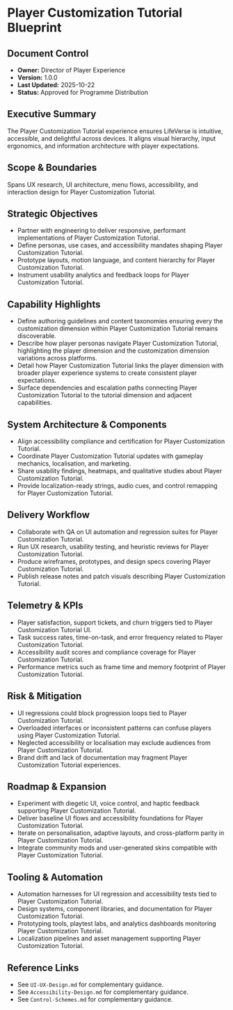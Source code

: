 # Player Customization Tutorial Blueprint
## Document Control
- **Owner:** Director of Player Experience
- **Version:** 1.0.0
- **Last Updated:** 2025-10-22
- **Status:** Approved for Programme Distribution

## Executive Summary
The Player Customization Tutorial experience ensures LifeVerse is intuitive, accessible, and
delightful across devices. It aligns visual hierarchy, input ergonomics, and information
architecture with player expectations.

## Scope & Boundaries
Spans UX research, UI architecture, menu flows, accessibility, and interaction design for Player
Customization Tutorial.

## Strategic Objectives
- Partner with engineering to deliver responsive, performant implementations of Player Customization Tutorial.
- Define personas, use cases, and accessibility mandates shaping Player Customization Tutorial.
- Prototype layouts, motion language, and content hierarchy for Player Customization Tutorial.
- Instrument usability analytics and feedback loops for Player Customization Tutorial.

## Capability Highlights
- Define authoring guidelines and content taxonomies ensuring every the customization dimension within Player Customization Tutorial remains discoverable.
- Describe how player personas navigate Player Customization Tutorial, highlighting the player dimension and the customization dimension variations across platforms.
- Detail how Player Customization Tutorial links the player dimension with broader player experience systems to create consistent player expectations.
- Surface dependencies and escalation paths connecting Player Customization Tutorial to the tutorial dimension and adjacent capabilities.

## System Architecture & Components
- Align accessibility compliance and certification for Player Customization Tutorial.
- Coordinate Player Customization Tutorial updates with gameplay mechanics, localisation, and marketing.
- Share usability findings, heatmaps, and qualitative studies about Player Customization Tutorial.
- Provide localization-ready strings, audio cues, and control remapping for Player Customization Tutorial.

## Delivery Workflow
- Collaborate with QA on UI automation and regression suites for Player Customization Tutorial.
- Run UX research, usability testing, and heuristic reviews for Player Customization Tutorial.
- Produce wireframes, prototypes, and design specs covering Player Customization Tutorial.
- Publish release notes and patch visuals describing Player Customization Tutorial.

## Telemetry & KPIs
- Player satisfaction, support tickets, and churn triggers tied to Player Customization Tutorial UI.
- Task success rates, time-on-task, and error frequency related to Player Customization Tutorial.
- Accessibility audit scores and compliance coverage for Player Customization Tutorial.
- Performance metrics such as frame time and memory footprint of Player Customization Tutorial.

## Risk & Mitigation
- UI regressions could block progression loops tied to Player Customization Tutorial.
- Overloaded interfaces or inconsistent patterns can confuse players using Player Customization Tutorial.
- Neglected accessibility or localisation may exclude audiences from Player Customization Tutorial.
- Brand drift and lack of documentation may fragment Player Customization Tutorial experiences.

## Roadmap & Expansion
- Experiment with diegetic UI, voice control, and haptic feedback supporting Player Customization Tutorial.
- Deliver baseline UI flows and accessibility foundations for Player Customization Tutorial.
- Iterate on personalisation, adaptive layouts, and cross-platform parity in Player Customization Tutorial.
- Integrate community mods and user-generated skins compatible with Player Customization Tutorial.

## Tooling & Automation
- Automation harnesses for UI regression and accessibility tests tied to Player Customization Tutorial.
- Design systems, component libraries, and documentation for Player Customization Tutorial.
- Prototyping tools, playtest labs, and analytics dashboards monitoring Player Customization Tutorial.
- Localization pipelines and asset management supporting Player Customization Tutorial.

## Reference Links
- See `UI-UX-Design.md` for complementary guidance.
- See `Accessibility-Design.md` for complementary guidance.
- See `Control-Schemes.md` for complementary guidance.
